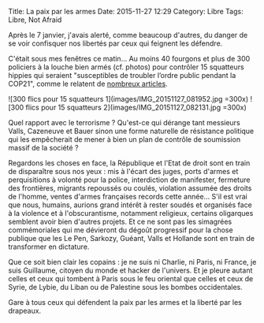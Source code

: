 Title: La paix par les armes
Date: 2015-11-27 12:29
Category: Libre
Tags: Libre, Not Afraid

Après le 7 janvier, j'avais alerté, comme beaucoup d'autres, du danger de se voir confisquer nos libertés par ceux qui feignent les défendre.

C'était sous mes fenêtres ce matin... Au moins 40 fourgons et plus de 300 policiers à la louche bien armés (cf. photos) pour contrôler 15 squatteurs hippies qui seraient "susceptibles de troubler l’ordre public pendant la COP21", comme le relatent de [nombreux articles](https://wiki.laquadrature.net/%C3%89tat_urgence/Recensement#27_novembre_2015).

![300 flics pour 15 squatteurs 1](images/IMG_20151127_081952.jpg =300x)
![300 flics pour 15 squatteurs 2](images/IMG_20151127_082131.jpg =300x)

Quel rapport avec le terrorisme ? Qu'est-ce qui dérange tant messieurs Valls, Cazeneuve et Bauer sinon une forme naturelle de résistance politique qui les empêcherait de mener à bien un plan de contrôle de soumission massif de la société ?

Regardons les choses en face, la République et l'Etat de droit sont en train de disparaître sous nos yeux : mis à l'écart des juges, ports d'armes et perquisitions à volonté pour la police, interdiction de manifester, fermeture des frontières, migrants repoussés ou coulés, violation assumée des droits de l'homme, ventes d'armes françaises records cette année... S'il est vrai que nous, humains, aurions grand intérêt à rester soudés et organisés face à la violence et à l'obscurantisme, notamment religieux, certains oligarques semblent avoir bien d'autres projets. Et ce ne sont pas les simagrées commémoriales qui me dévieront du dégoût progressif pour la chose publique que les Le Pen, Sarkozy, Guéant, Valls et Hollande sont en train de transformer en dictature.

Que ce soit bien clair les copains : je ne suis ni Charlie, ni Paris, ni France, je suis Guillaume, citoyen du monde et hacker de l'univers. Et je pleure autant celles et ceux qui tombent à Paris sous le feu oriental que celles et ceux de Syrie, de Lybie, du Liban ou de Palestine sous les bombes occidentales.

Gare à tous ceux qui défendent la paix par les armes et la liberté par les drapeaux.
